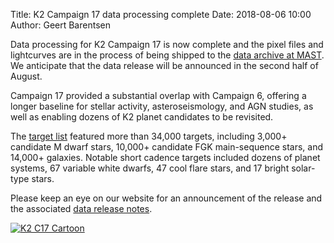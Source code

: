 Title: K2 Campaign 17 data processing complete
Date: 2018-08-06 10:00
Author: Geert Barentsen

Data processing for K2 Campaign 17 is now complete
and the pixel files and lightcurves are in the process
of being shipped to the [data archive at MAST](http://archive.stsci.edu/k2).
We anticipate that the data release will be announced in the second half of August.

Campaign 17 provided a substantial overlap with Campaign 6,
offering a longer baseline for stellar activity, asteroseismology, and AGN studies,
as well as enabling dozens of K2 planet candidates to be revisited.

The [target list](k2-approved-programs.html#campaign-17) featured
more than 34,000 targets,
including 3,000+ candidate M dwarf stars,
10,000+ candidate FGK main-sequence stars,
and 14,000+ galaxies.
Notable short cadence targets included dozens of planet systems,
67 variable white dwarfs, 47 cool flare stars, and 17 bright solar-type stars.

Please keep an eye on our website for an announcement of the release
and the associated [data release notes](k2-data-release-notes.html).

<a href="https://www.nasa.gov/image-feature/ames/kepler-shifts-its-view-toward-targets-in-the-constellation-virgo"><img src="/images/news/c17-cartoon.jpg" alt="K2 C17 Cartoon"></a>

